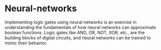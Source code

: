 # Neural-networks
Implementing logic gates using neural networks is an exercise in understanding the fundamentals of how neural networks can approximate boolean functions. Logic gates like AND, OR, NOT, XOR, etc., are the building blocks of digital circuits, and neural networks can be trained to mimic their behavior.
